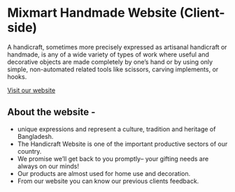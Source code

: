 

# Mixmart Handmade Website (Client-side)

A handicraft, sometimes more precisely expressed as artisanal handicraft or handmade, is any of a wide variety of types of work where useful and decorative objects are made completely by one’s hand or by using only simple, non-automated related tools like scissors, carving implements, or hooks.

[Visit our website](https://mixmart-handmade-niti.netlify.app/)

## About the website -

- unique expressions and represent a culture, tradition and heritage of Bangladesh.
- The Handicraft Website is one of the important productive sectors of our country.
- We promise we’ll get back to you promptly– your gifting needs are always on our minds!
- Our products are almost used for home use and decoration.
- From our website you can know our previous clients feedback.

